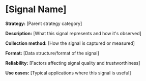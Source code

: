 # [Signal Name]

**Strategy:** [Parent strategy category]

**Description:**
[What this signal represents and how it's observed]

**Collection method:**
[How the signal is captured or measured]

**Format:**
[Data structure/format of the signal]

**Reliability:**
[Factors affecting signal quality and trustworthiness]

**Use cases:**
[Typical applications where this signal is useful]